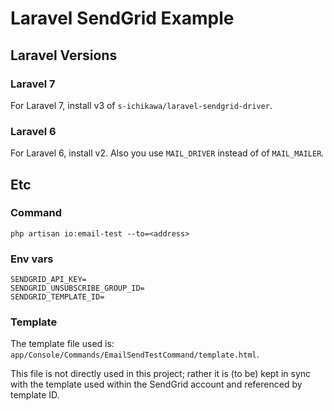 # Laravel SendGrid Example

## Laravel Versions

### Laravel 7
For Laravel 7, install v3 of `s-ichikawa/laravel-sendgrid-driver`.

### Laravel 6
For Laravel 6, install v2. Also you use `MAIL_DRIVER` instead of of `MAIL_MAILER`.

## Etc

### Command

`php artisan io:email-test --to=<address>`

### Env vars

```dotenv
SENDGRID_API_KEY=
SENDGRID_UNSUBSCRIBE_GROUP_ID=
SENDGRID_TEMPLATE_ID=
```

### Template

The template file used is:
`app/Console/Commands/EmailSendTestCommand/template.html`.

This file is not directly used in this project; rather it is (to be) kept in sync with the template used within the SendGrid account and referenced by template ID.
